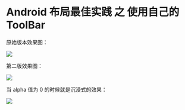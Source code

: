 # Android 布局最佳实践 之 使用自己的 ToolBar

原始版本效果图：

![](https://raw.githubusercontent.com/Isayes/screenshotpictures/441790d74b837d2e6cd02bf50127da4619b10105/android/mytoolbar.gif)

第二版效果图：

![](https://raw.githubusercontent.com/Isayes/mytoolbar/3c5f842f82b79921d920d4537cd881623c3ad862/%E7%AC%AC%E4%BA%8C%E7%89%88%2B%E6%B2%89%E6%B5%B8%E5%BC%8F%E7%8A%B6%E6%80%81%E6%A0%8F/Screenshot_2016-04-26-20-52-32.png)

当 alpha 值为 0 的时候就是沉浸式的效果：

![](https://raw.githubusercontent.com/Isayes/mytoolbar/cfb010ca030af5910b8db3840eb670636398d48d/%E7%AC%AC%E4%BA%8C%E7%89%88%2B%E6%B2%89%E6%B5%B8%E5%BC%8F%E7%8A%B6%E6%80%81%E6%A0%8F/QQ%E5%9B%BE%E7%89%8720160426213438.jpg)
